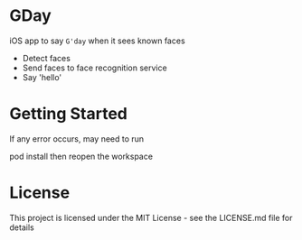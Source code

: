 # GDay
iOS app to say `G'day` when it sees known faces
- Detect faces
- Send faces to face recognition service
- Say 'hello'

# Getting Started
If any error occurs, may need to run

pod install
then reopen the workspace

# License
This project is licensed under the MIT License - see the LICENSE.md file for details
